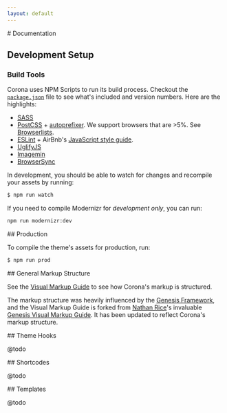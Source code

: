 ```yaml
---
layout: default
---
```


<section>
# Documentation

## Development Setup

### Build Tools

Corona uses NPM Scripts to run its build process. Checkout the [`package.json`](package.json) file to see what's included and version numbers. Here are the highlights:

* [SASS](http://sass-lang.com/)
* [PostCSS](https://github.com/postcss/postcss) + [autoprefixer](https://github.com/postcss/autoprefixer). We support browsers that are >5%. See [Browserlists](https://github.com/ai/browserslist#queries).
* [ESLint](http://eslint.org/) + AirBnb's [JavaScript style guide](https://github.com/airbnb/javascript).
* [UglifyJS](https://github.com/mishoo/UglifyJS)
* [Imagemin](https://github.com/imagemin/imagemin)
* [BrowserSync](https://www.browsersync.io/)

In development, you should be able to watch for changes and recompile your assets by running:

```bash
$ npm run watch
```

If you need to compile Modernizr for *development only*, you can run:

```bash
npm run modernizr:dev
```
</section>

<section>
## Production

To compile the theme's assets for production, run:

```bash
$ npm run prod
```

</section>

<section>
## General Markup Structure

See the [Visual Markup Guide](/markup/) to see how Corona's markup is structured.

The markup structure was heavily influenced by the [Genesis Framework](http://my.studiopress.com/themes/genesis/), and the Visual Markup Guide is forked from [Nathan Rice](http://www.nathanrice.net/)'s invaluable [Genesis Visual Markup Guide](http://www.genesisframework.com/markup.php). It has been updated to reflect Corona's markup structure.
</section>

<section>
## Theme Hooks

@todo
</section>

<section>
## Shortcodes

@todo
</section>

<section>
## Templates

@todo
</section>
